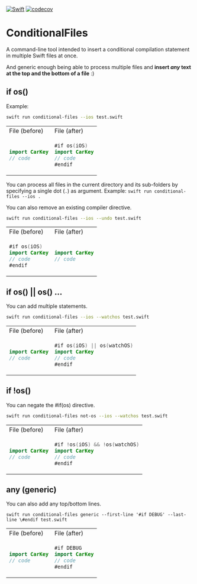 [![Swift](https://github.com/MarcoEidinger/conditional-files/actions/workflows/swift.yml/badge.svg)](https://github.com/MarcoEidinger/conditional-files/actions/workflows/swift.yml) [![codecov](https://codecov.io/github/MarcoEidinger/conditional-files/branch/main/graph/badge.svg?token=OW4DFFVD4R)](https://codecov.io/github/MarcoEidinger/conditional-files)

# ConditionalFiles

A command-line tool intended to insert a conditional compilation statement in multiple Swift files at once.

And generic enough being able to process multiple files and **insert *any* text at the top and the bottom of a file** :)

## if os()

Example:

```bash
swift run conditional-files --ios test.swift
```

<table>
<tr>
<td> File (before) </td> <td> File (after) </td>
</tr>
<tr>
<td>

```swift
import CarKey
// code
```

</td>
<td>
    
```swift
#if os(iOS)
import CarKey
// code
#endif
```

</td>
</tr>
</table>

You can process all files in the current directory and its sub-folders by specifying a single dot (`.`) as argument. Example: `swift run conditional-files --ios .`

You can also remove an existing compiler directive.

```bash
swift run conditional-files --ios --undo test.swift
```

<table>
<tr>
<td> File (before) </td> <td> File (after)
</tr>
<tr>
<td>

```swift
#if os(iOS)
import CarKey
// code
#endif
```

</td>
<td>
    
```swift
import CarKey
// code
```

</td>
</tr>
</table>

## if os() || os() ...

You can add multiple statements.

```bash
swift run conditional-files --ios --watchos test.swift
```

<table>
<tr>
<td> File (before) </td> <td> File (after)
</tr>
<tr>
<td>

```swift
import CarKey
// code
```

</td>
<td>
    
```swift
#if os(iOS) || os(watchOS)
import CarKey
// code
#endif
```

</td>
</tr>
</table>

## if !os()

You can negate the #if(os) directive.

```bash
swift run conditional-files not-os --ios --watchos test.swift
```

<table>
<tr>
<td> File (before) </td> <td> File (after)
</tr>
<tr>
<td>

```swift
import CarKey
// code
```

</td>
<td>
    
```swift
#if !os(iOS) && !os(watchOS)
import CarKey
// code
#endif
```

</td>
</tr>
</table>

## any (generic)

You can also add any top/bottom lines.

```text
swift run conditional-files generic --first-line '#if DEBUG' --last-line \#endif test.swift
```

<table>
<tr>
<td> File (before) </td> <td> File (after)
</tr>
<tr>
<td>

```swift
import CarKey
// code
```

</td>
<td>
    
```swift
#if DEBUG
import CarKey
// code
#endif
```

</td>
</tr>
</table>